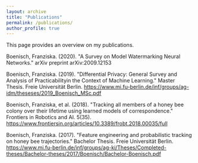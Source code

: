 ```yaml
---
layout: archive
title: "Publications"
permalink: /publications/
author_profile: true
---
```



This page provides an overview on my publications.


Boenisch, Franziska. (2020). "A Survey on Model Watermarking Neural Networks." arXiv preprint arXiv:2009.12153

Boenisch, Franziska. (2019). "Differential Privacy: General Survey and Analysis of Practicabilityin the Context of Machine Learning." Master Thesis. Freie Universität Berlin. https://www.mi.fu-berlin.de/inf/groups/ag-idm/theseses/2019_Boenisch_MSc.pdf

Boenisch, Franziska, et al. (2018). "Tracking all members of a honey bee colony over their lifetime using learned models of correspondence." Frontiers in Robotics and AI. 5(35). https://www.frontiersin.org/articles/10.3389/frobt.2018.00035/full

Boenisch, Franziska. (2017). "Feature engineering and probabilistic tracking on honey bee trajectories." Bachelor Thesis. Freie Universität Berlin. https://www.mi.fu-berlin.de/inf/groups/ag-ki/Theses/Completed-theses/Bachelor-theses/2017/Boenisch/Bachelor-Boenisch.pdf
